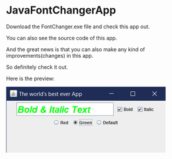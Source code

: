 # JavaFontChangerApp

Download the FontChanger.exe file and check this app out.

You can also see the source code of this app.

And the great news is that you can also make any kind of improvements(changes) in this app.

So definitely check it out.

Here is the preview:

![alt text](https://raw.githubusercontent.com/thegreatshivam/JavaFontChangerApp/master/fontChangerPreview.jpg)
